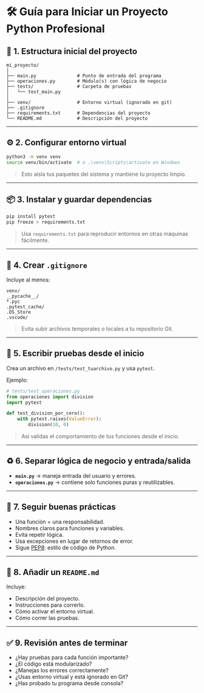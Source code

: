 
# 🛠️ Guía para Iniciar un Proyecto Python Profesional

## 📁 1. Estructura inicial del proyecto

```
mi_proyecto/
│
├── main.py               # Punto de entrada del programa
├── operaciones.py        # Módulo(s) con lógica de negocio
├── tests/                # Carpeta de pruebas
│   └── test_main.py
│
├── venv/                 # Entorno virtual (ignorado en git)
├── .gitignore
├── requirements.txt      # Dependencias del proyecto
└── README.md             # Descripción del proyecto
```

---

## ⚙️ 2. Configurar entorno virtual

```bash
python3 -m venv venv
source venv/bin/activate  # o .\venv\Scripts\activate en Windows
```

> Esto aísla tus paquetes del sistema y mantiene tu proyecto limpio.

---

## 📦 3. Instalar y guardar dependencias

```bash
pip install pytest
pip freeze > requirements.txt
```

> Usa `requirements.txt` para reproducir entornos en otras máquinas fácilmente.

---

## 📜 4. Crear `.gitignore`

Incluye al menos:

```gitignore
venv/
__pycache__/
*.pyc
.pytest_cache/
.DS_Store
.vscode/
```

> Evita subir archivos temporales o locales a tu repositorio Git.

---

## 🧪 5. Escribir pruebas desde el inicio

Crea un archivo en `/tests/test_tuarchivo.py` y usa `pytest`.

Ejemplo:

```python
# tests/test_operaciones.py
from operaciones import division
import pytest

def test_division_por_cero():
    with pytest.raises(ValueError):
        division(10, 0)
```

> Así validas el comportamiento de tus funciones desde el inicio.

---

## ♻️ 6. Separar lógica de negocio y entrada/salida

- **`main.py`** → maneja entrada del usuario y errores.
- **`operaciones.py`** → contiene solo funciones puras y reutilizables.

---

## 🧼 7. Seguir buenas prácticas

- Una función = una responsabilidad.
- Nombres claros para funciones y variables.
- Evita repetir lógica.
- Usa excepciones en lugar de retornos de error.
- Sigue [PEP8](https://peps.python.org/pep-0008/): estilo de código de Python.

---

## 🧩 8. Añadir un `README.md`

Incluye:

- Descripción del proyecto.
- Instrucciones para correrlo.
- Cómo activar el entorno virtual.
- Cómo correr las pruebas.

---

## ✅ 9. Revisión antes de terminar

- ¿Hay pruebas para cada función importante?
- ¿El código está modularizado?
- ¿Manejas los errores correctamente?
- ¿Usas entorno virtual y está ignorado en Git?
- ¿Has probado tu programa desde consola?
